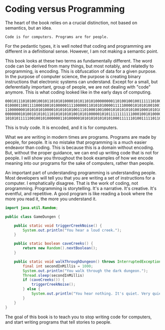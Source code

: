 # Coding versus Programming
The heart of the book relies on a crucial distinction, not based on semantics,
but an idea.

    Code is for computers. Programs are for people.

For the pedantic types, it is well noted that coding and programming are 
different in a definitional sense. However, I am not making a semantic point.

This book looks at these two terms as fundamentally different. The word code
can be derived from many things, but most notably, and relatedly to 
programming, is encoding. This is obfuscation of data for a given purpose. In
the purpose of computer science, the purpose is creating binary instructions
that electronic systems can understand. Except for a small, but deferentially
important, group of people, we are not dealing with "code" anymore. This is
what coding looked like in the early days of computing.
```binary
000101110101001001011010101000010101101010000000011010010010011111101000100100
010000110011110001001010000011110000011010101000011111000010101010010010100000
110000000101010101000010101010100111010001001000101010101010010001010101010000
000000010100101010111010101010100101010000010101111111111100010010100001011110
101010111110010010100000011010000010101010101010100011111101001111101101001000
```
This is truly code. It is encoded, and it is for computers.


What we are writing in modern times are programs. Programs are made by people,
for people. It is no mistake that programming is a much easier endeavor than
coding. This is because this is a domain without encoding. But, without the 
proper guidance, we can end up writing code that is not for people. I will 
show you throughout the book examples of how we encode meaning into our 
programs for the sake of computers, rather than people.

An important part of understanding programming is understanding people. Most
developers will tell you that you are writing a set of instructions for a
computer. I emphatically disagree. That is the work of coding, not 
programming. Programming is storytelling. It's a narrative. It's creative. 
It's eventful, and repetitive. A good program is like reading a book where the
more you read it, the more you understand it.

```java
import java.util.Random;

public class GameDungen {

    public static void triggerCreekNoise() {
        System.out.println("You hear a loud creek.");
    }

    public static boolean caveCreeks() {
        return new Random().nextBoolean();
    }

    public static void walkThroughDungeon() throws InterruptedException {
        final int secondInMillis = 1000;
        System.out.println("You walk through the dark dungeon.");
        Thread.sleep(secondInMillis)
        if (caveCreeks()) {
            triggerCreekNoise();
        } else {
            System.out.println("You hear nothing. It's quiet. Very quiet...");
        }
    }
}
```

The goal of this book is to teach you to stop writing code for computers, and
start writing programs that tell stories to people.